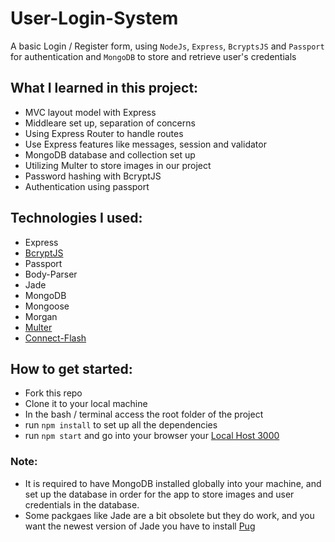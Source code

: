 # User-Login-System

A basic Login / Register form, using `NodeJs`, `Express`, `BcryptsJS` and `Passport` for authentication 
and `MongoDB` to store and retrieve user's credentials

## What I learned in this project: 
* MVC layout model with Express 
* Middleare set up, separation of concerns
* Using Express Router to handle routes
* Use Express features like messages, session and validator
* MongoDB database and collection set up 
* Utilizing Multer to store images in our project 
* Password hashing with BcryptJS
* Authentication using passport 

## Technologies I used: 
* Express 
* [BcryptJS](https://www.npmjs.com/package/bcryptjs)
* Passport 
* Body-Parser
* Jade
* MongoDB
* Mongoose
* Morgan 
* [Multer](https://www.npmjs.com/package/multer)
* [Connect-Flash](https://www.npmjs.com/package/connect-flash)

## How to get started: 
* Fork this repo 
* Clone it to your local machine
* In the bash / terminal access the root folder of the project
* run `npm install` to set up all the dependencies 
* run `npm start` and go into your browser your [Local Host 3000](http://localhost:3000)

### Note: 
* It is required to have MongoDB installed globally into your machine, and set up the database in order for the app to store images 
  and user credentials in the database. 
* Some packgaes like Jade are a bit obsolete but they do work, and you want the newest version of Jade you have to install [Pug](https://www.npmjs.com/package/pug)  

